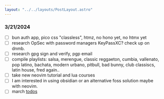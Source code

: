 ```yaml
---
layout: "../../layouts/PostLayout.astro"
---
```


### 3/21/2024

- [ ] bun auth app, pico css "classless", htmz, no hono yet, no htmx yet
- [ ] research OpSec with password managers KeyPassXC? check up on dnmb.
- [ ] research gpg sign and verify, pgp email
- [ ] compile playlists: salsa, merengue, classic reggaeton, cumbia, vallenato, pop latino, bachata, modern urbano, pitbull, bad bunny, club classiscs, latin house, fred again.. 
- [ ] take new neovim tutorial and lua courses
- [ ] I am interested in using obsidian or an alternative foss solution maybe with neovim.
- [ ] march [todos](/posts/march)
